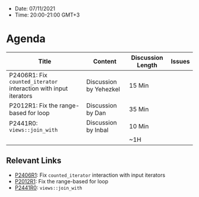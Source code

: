 * Date: 07/11/2021
* Time: 20:00-21:00 GMT+3

# Agenda

| Title | Content | Discussion Length | Issues       |
|----------|-------------|-------------|----------------|
| P2406R1: Fix `counted_iterator` interaction with input iterators | Discussion by Yehezkel | 15 Min |   |
| P2012R1: Fix the range-based for loop | Discussion by Dan | 35 Min | |
| P2441R0: <code>views::join_with</code> | Discussion by Inbal | 10 Min | |
|                             |             | ~1H         |   |

## Relevant Links
* [P2406R1](https://yehezkelshb.github.io/cpp_proposals/P2406-counted-iterator-and-input-iterators.html): Fix `counted_iterator` interaction with input iterators
* [P2012R1](https://wg21.link/P2012): Fix the range-based for loop
* [P2441R0](https://wg21.link/P2441R0): <code>views::join_with</code>

